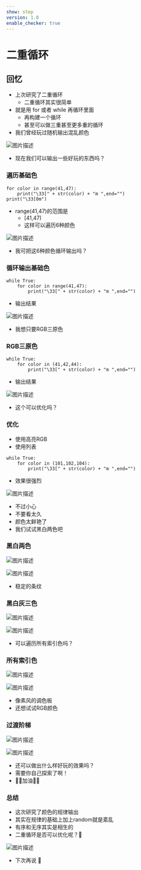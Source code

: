 ```yaml
---
show: step
version: 1.0
enable_checker: true
---
```


# 二重循环

## 回忆

- 上次研究了二重循环
  - 二重循环其实很简单
- 就是用 for 或者 while 再循环里面
  - 再构建一个循环
  - 甚至可以做三重甚至更多重的循环
- 我们曾经玩过随机输出混乱颜色

![图片描述](https://doc.shiyanlou.com/courses/uid1190679-20210225-1614230607701)

- 现在我们可以输出一些好玩的东西吗？

### 遍历基础色

```
for color in range(41,47):
	print("\33[" + str(color) + "m ",end="")
print("\33[0m")
```

- range(41,47)的范围是
	- [41,47)
	- 这样可以遍历6种颜色

![图片描述](https://doc.shiyanlou.com/courses/uid1190679-20221106-1667704291431)

- 我可把这6种颜色循环输出吗？

### 循环输出基础色

```
while True:
	for color in range(41,47):
		print("\33[" + str(color) + "m ",end="")
```

- 输出结果

![图片描述](https://doc.shiyanlou.com/courses/uid1190679-20221106-1667704633171)

- 我想只要RGB三原色

### RGB三原色

```
while True:
	for color in (41,42,44):
		print("\33[" + str(color) + "m ",end="")
```

- 输出结果

![图片描述](https://doc.shiyanlou.com/courses/uid1190679-20221106-1667704950885)

- 这个可以优化吗？

### 优化

- 使用高亮RGB
- 使用列表

```
while True:
    for color in (101,102,104):
        print("\33[" + str(color) + "m ",end="")
```

- 效果很强烈

![图片描述](https://doc.shiyanlou.com/courses/uid1190679-20221106-1667705081822)

- 不过小心
- 不要看太久
- 颜色太鲜艳了
- 我们试试黑白两色吧

### 黑白两色

![图片描述](https://doc.shiyanlou.com/courses/uid1190679-20221106-1667705597550)

![图片描述](https://doc.shiyanlou.com/courses/uid1190679-20221106-1667705611233)

- 稳定的条纹

### 黑白灰三色

![图片描述](https://doc.shiyanlou.com/courses/uid1190679-20221106-1667705782152)

![图片描述](https://doc.shiyanlou.com/courses/uid1190679-20221106-1667705791694)

- 可以遍历所有索引色吗？

### 所有索引色

![图片描述](https://doc.shiyanlou.com/courses/uid1190679-20221106-1667706168150)

![图片描述](https://doc.shiyanlou.com/courses/uid1190679-20221106-1667706178504)

- 像素风的调色板
- 还想试试RGB颜色

### 过渡阶梯

![图片描述](https://doc.shiyanlou.com/courses/uid1190679-20221106-1667706940730)

![图片描述](https://doc.shiyanlou.com/courses/uid1190679-20221106-1667706949825)

- 还可以做出什么样好玩的效果吗？
- 需要你自己探索了啊！
- 💪🏻加油💪🏻

### 总结

- 这次研究了颜色的规律输出
- 其实在规律的基础上加上random就是紊乱
- 有序和无序其实是相生的
- 二重循环是否可以优化呢？🤔

![图片描述](https://doc.shiyanlou.com/courses/uid1190679-20220726-1658795683200)

- 下次再说 👋
